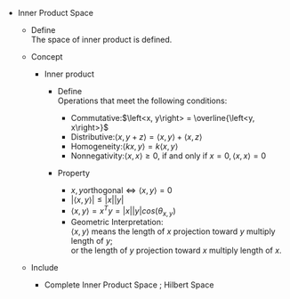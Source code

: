 * Inner Product Space
  - Define   
    The space of inner product is defined.
    
  - Concept
    * Inner product
      - Define   
        Operations that meet the following conditions:
        - Commutative:$\left<x, y\right> = \overline{\left<y, x\right>}$
        - Distributive:$\left<x, y+z\right> = \left<x , y\right> + \left<x, z\right>$
        - Homogeneity:$\left<k x, y\right> = k \left<x, y\right>$
        - Nonnegativity:$\left<x,x\right> ≥ 0$, if and only if $x = 0, \left<x,x\right> = 0$

      - Property
        - $x, y \text{orthogonal} \Leftrightarrow \left<x,y\right> = 0$
        - $|\left<x, y\right>| ≤ |x| |y|$
        - $\left<x, y \right> = x^T y = |x| |y| cos(\theta_{x,y})$
        - Geometric Interpretation:  
          $\left<x, y \right>$ means the length of $x$ projection toward $y$ multiply length of $y$;   
					or the length of $y$ projection toward $x$ multiply length of $x$.

  - Include
    * Complete Inner Product Space ; Hilbert Space